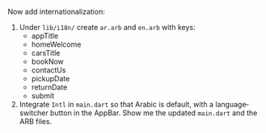 Now add internationalization:
1. Under `lib/i18n/` create `ar.arb` and `en.arb` with keys:
   - appTitle
   - homeWelcome
   - carsTitle
   - bookNow
   - contactUs
   - pickupDate
   - returnDate
   - submit
2. Integrate `Intl` in `main.dart` so that Arabic is default, with a language‐switcher button in the AppBar.
Show me the updated `main.dart` and the ARB files.
